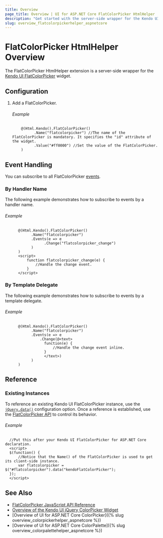 ```yaml
---
title: Overview
page_title: Overview | UI for ASP.NET Core FlatColorPicker HtmlHelper
description: "Get started with the server-side wrapper for the Kendo UI FlatColorPicker widget for ASP.NET Core."
slug: overview_flatcolorpickerhelper_aspnetcore
---
```


# FlatColorPicker HtmlHelper Overview

The FlatColorPicker HtmlHelper extension is a server-side wrapper for the [Kendo UI FlatColorPicker](http://docs.telerik.com/kendo-ui/api/javascript/ui/flatcolorpicker) widget.

## Configuration

1. Add a FlatColorPicker.

    ###### Example

    ```
        @(Html.Kendo().FlatColorPicker()
              .Name("flatcolorpicker") //The name of the FlatColorPicker is mandatory. It specifies the "id" attribute of the widget.
              .Value("#ff0000") //Set the value of the FlatColorPicker.
        )
    ```

## Event Handling

You can subscribe to all FlatColorPicker [events](https://docs.telerik.com/kendo-ui/api/javascript/ui/flatcolorpicker#events).

### By Handler Name

The following example demonstrates how to subscribe to events by a handler name.

###### Example

```
      @(Html.Kendo().FlatColorPicker()
            .Name("flatcolorpicker")
            .Events(e => e
                  .Change("flatcolorpicker_change")
            )
      )
      <script>
          function flatcolorpicker_change(e) {
              //Handle the change event.
          }
      </script>
```

### By Template Delegate

The following example demonstrates how to subscribe to events by a template delegate.

###### Example

```
      @(Html.Kendo().FlatColorPicker()
            .Name("flatcolorpicker")
            .Events(e => e
                .Change(@<text>
                  function(e) {
                      //Handle the change event inline.
                  }
                  </text>)
            )
      )
```

## Reference

### Existing Instances

To reference an existing Kendo UI FlatColorPicker instance, use the [`jQuery.data()`](https://api.jquery.com/jQuery.data/) configuration option. Once a reference is established, use the [FlatColorPicker API](https://docs.telerik.com/kendo-ui/api/javascript/ui/flatcolorpicker#methods) to control its behavior.

###### Example

      //Put this after your Kendo UI FlatColorPicker for ASP.NET Core declaration.
      <script>
      $(function() {
          //Notice that the Name() of the FlatColorPicker is used to get its client-side instance.
          var flatcolorpicker = $("#flatcolorpicker").data("kendoFlatColorPicker");
      });
      </script>

## See Also

* [FlatColorPicker JavaScript API Reference](http://docs.telerik.com/kendo-ui/api/javascript/ui/flatcolorpicker)
* [Overview of the Kendo UI jQuery ColorPicker Widget](http://docs.telerik.com/kendo-ui/controls/editors/colorpicker/overview)
* [Overview of UI for ASP.NET Core ColorPicker]({% slug overview_colorpickerhelper_aspnetcore %})
* [Overview of UI for ASP.NET Core ColorPalette]({% slug overview_colorpalettehelper_aspnetcore %})